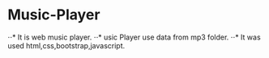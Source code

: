 # Music-Player
⋅⋅* It is web music player.
⋅⋅* usic Player use data from mp3 folder.
⋅⋅* It was used html,css,bootstrap,javascript.

